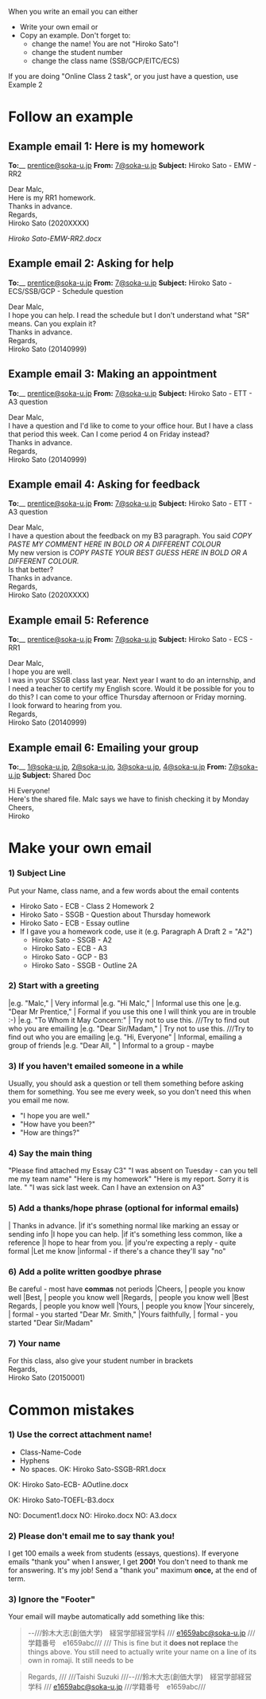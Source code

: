 When you write an email you can either
* Write your own email or
* Copy an example. Don't forget to:
    * change the name! You are not "Hiroko Sato"! 
    * change the student number
    * change the class name (SSB/GCP/EITC/ECS)

<red> If you are doing "Online Class 2 task", or you just have a question, use Example 2</red>


# Follow an example 
## Example email 1: Here is my homework

__To:____ 		prentice@soka-u.jp
__From:__ 		7@soka-u.jp
__Subject:__  	Hiroko Sato - EMW - RR2

Dear Malc,
<br>
Here is my RR1 homework.
<br>
Thanks in advance.
<br>
Regards,
<br>
Hiroko Sato (2020XXXX)

_Hiroko Sato-EMW-RR2.docx_


## Example email 2: Asking for help

__To:____ 		prentice@soka-u.jp
__From:__ 		7@soka-u.jp
__Subject:__  	Hiroko Sato - ECS/SSB/GCP - Schedule question

Dear Malc,
<br>
I hope you can help. I read the schedule but I don't understand what "SR" means. Can you explain it?
<br>
Thanks in advance.
<br>
Regards,
<br>
Hiroko Sato (20140999) 


##  Example email 3: Making an appointment
__To:____ 		prentice@soka-u.jp
__From:__ 		7@soka-u.jp
__Subject:__  	Hiroko Sato - ETT - A3 question

Dear Malc,
<br>
I have a question and I'd like to come to your office hour. But I have a class that period this week. Can I come period 4 on Friday instead?
<br>
Thanks in advance.
<br>
Regards,
<br>
Hiroko Sato (20140999) 

## Example email 4: Asking for feedback
__To:____ 		prentice@soka-u.jp
__From:__ 		7@soka-u.jp
__Subject:__  	Hiroko Sato - ETT - A3 question

Dear Malc,
<br>
I have a question about the feedback on my B3 paragraph. 
You said _COPY PASTE MY COMMENT HERE IN BOLD OR A DIFFERENT COLOUR_
<br>
My new version is _COPY PASTE YOUR BEST GUESS HERE IN BOLD OR A DIFFERENT COLOUR._
<br>
Is that better? 
<br>
Thanks in advance.
<br>
Regards,
<br>
Hiroko Sato (2020XXXX) 


## Example email 5: Reference

__To:____ 		prentice@soka-u.jp
__From:__ 		7@soka-u.jp
__Subject:__  	Hiroko Sato - ECS - RR1

Dear Malc,
<br>
I hope you are well.
<br>
I was in your SSGB class last year. Next year I want to do an internship, and I need a teacher to certify my English score. Would it be possible for you to do this? I can come to your office Thursday afternoon or Friday morning.
<br>
I look forward to hearing from you.
<br>
Regards,
<br>
Hiroko Sato (20140999)

## Example email 6: Emailing your group

__To:____  		1@soka-u.jp, 2@soka-u.jp, 3@soka-u.jp, 4@soka-u.jp
__From:__ 		7@soka-u.jp
__Subject:__  	Shared Doc

Hi Everyone!
<br>
Here's the shared file. Malc says we have to finish checking it by Monday
<br>
Cheers,
<br>
Hiroko


# Make your own email
### 1) Subject Line
Put your Name, class name, and a few words about the email contents
* Hiroko Sato - ECB - Class 2 Homework 2
* Hiroko Sato - SSGB - Question about Thursday homework
* Hiroko Sato - ECB - Essay outline
* If I gave you a homework code, use it (e.g. Paragraph A Draft 2  = "A2")
    * Hiroko Sato - SSGB - A2
    * Hiroko Sato - ECB - A3
    * Hiroko Sato - GCP - B3
    * Hiroko Sato - SSGB - Outline 2A




### 2) Start with a greeting
|e.g. "Malc,"					| Very informal
|e.g. "Hi Malc,"					| Informal <blue>use this one</blue>
|e.g. "Dear Mr Prentice," 		| Formal <red>if you use this one I will think you are in trouble :-)</red>
|e.g. "To Whom it May Concern:" 	| Try not to use this. ///Try to find out who you are emailing
|e.g. "Dear Sir/Madam," 			| Try not to use this. ///Try to find out who you are emailing
|e.g. "Hi, Everyone"				| Informal, emailing a group of friends
|e.g. "Dear All, "				| Informal to a group - maybe

### 3) If you haven't emailed someone in a while
Usually, you should ask a question or tell them something before asking them for something.
You see me every week, so you don't need this when you email me now.
* "I hope you are well."
* "How have you been?"
* "How are things?"


### 4) Say the main thing
"Please find attached my Essay C3"
"I was absent on Tuesday - can you tell me my team name"
"Here is my homework"
"Here is my report. Sorry it is late. "
"I was sick last week. Can I have an extension on A3"

### 5) Add a thanks/hope phrase (optional for informal emails)
| <blue>Thanks in advance.</blue> 	|if it's something normal like marking an essay or sending info
|I hope you can help. 				|if it's something less common, like a reference
|I hope to hear from you.			|if you're expecting a reply - quite formal
|Let me know							|informal - if there's a chance they'll say "no"

### 6) Add a polite written goodbye phrase
Be careful - most have __commas__ not periods
|Cheers,			 		| people you know well
|Best,					| people you know well
|<blue>Regards,</blue> 	| people you know well
|Best Regards,			| people you know well
|Yours,					| people you know
|Your sincerely, 		| formal - you started "Dear Mr. Smith,"
|Yours faithfully,		| formal - you started "Dear Sir/Madam"

### 7) Your name
For this class, also give your student number in brackets
<br>
Regards,
<br>
Hiroko Sato <blue>(20150001)</blue>

# Common mistakes
### <red>1) Use the correct attachment name!</red>
* Class-Name-Code
* Hyphens
* No spaces.
<green>OK</green>: 	Hiroko Sato-SSGB-RR1.docx

<green>OK</green>:	Hiroko Sato-ECB- AOutline.docx

<green>OK</green>:	Hiroko Sato-TOEFL-B3.docx

<red>NO:</red> 		Document1.docx
<red>NO:</red> 		Hiroko.docx
<red>NO:</red> 		A3.docx



### 2) Please don't email me to say thank you!
I get 100 emails a week from students (essays, questions).
If everyone emails "thank you" when I answer, I get __200!__
You don't need to thank me for answering. It's my job!
Send a "thank you" maximum __once,__ at the end of term.

### 3) Ignore the "Footer"
Your email will maybe automatically add something like this:


>--///鈴木大志(創価大学)　経営学部経営学科 /// e1659abc@soka-u.jp ///学籍番号　e1659abc///
///
This is fine but it __does not replace__ the things above. You still need to actually write your name on a line of its own in romaji. It still needs to be



>Regards, /// ///Taishi Suzuki ///--///鈴木大志(創価大学)　経営学部経営学科 /// e1659abc@soka-u.jp ///学籍番号　e1659abc///



 